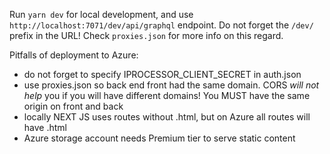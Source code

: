Run `yarn dev` for local development, and use `http://localhost:7071/dev/api/graphql` endpoint. Do not forget
the `/dev/` prefix in the URL! Check `proxies.json` for more info on this regard.

Pitfalls of deployment to Azure:

- do not forget to specify IPROCESSOR_CLIENT_SECRET in auth.json
- use proxies.json so back end front had the same domain. CORS *will not help* you if you will have different domains!
  You MUST have the same origin on front and back
- locally NEXT JS uses routes without .html, but on Azure all routes will have .html
- Azure storage account needs Premium tier to serve static content
